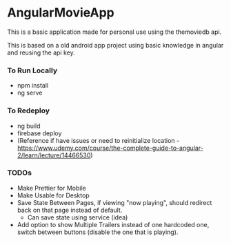 # AngularMovieApp

This is a basic application made for personal use using the themoviedb api.

This is based on a old android app project using basic knowledge in angular and reusing the api key.

### To Run Locally
* npm install
* ng serve

### To Redeploy
* ng build
* firebase deploy
* (Reference if have issues or need to reinitialize location - https://www.udemy.com/course/the-complete-guide-to-angular-2/learn/lecture/14466530)

### TODOs
* Make Prettier for Mobile
* Make Usable for Desktop
* Save State Between Pages, if viewing "now playing", should redirect back on that page instead of default.
  * Can save state using service (idea)
* Add option to show Multiple Trailers instead of one hardcoded one, switch between buttons (disable the one that is playing).
